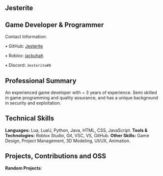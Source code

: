 ## Jesterite

## Game Developer & Programmer

Contact Information:

  • GitHub: [Jesterite](https://github.com/Jesterite)
 
  • Roblox: [jackuhah](https://www.roblox.com/users/617237907/profile)
 
  • Discord: ```Jesterite#0```

## Professional Summary

An experienced game developer with ~ 3 years of experience. Semi skilled in game programming and quality assurance, and has a unique background in security and exploitation.

## Technical Skills
 **Languages:** Lua, LuaU, Python, Java, HTML, CSS, JavaScript.
 **Tools & Technologies:** Roblox Studio, Git, VSC, VS, GitHub.
 **Other Skills:** Game Design, Project Management, 3D Modeling, UI/UX, Animation.


## Projects, Contributions and OSS
 **Random Projects**:

